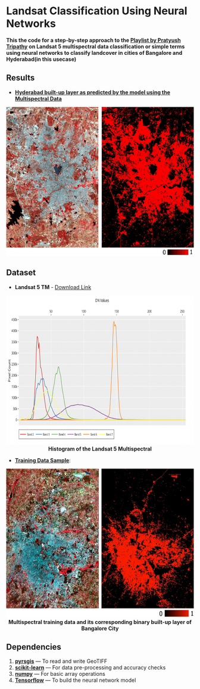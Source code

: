 # Landsat Classification Using Neural Networks

**This the code for a step-by-step approach to the [**Playlist by Pratyush Tripathy**](https://www.youtube.com/playlist?list=PL5VtL7Y4tgIl_wNWdus4_CwWvmdKCH7bz) on Landsat 5 multispectral data classification or simple terms using neural networks to classify landcover in cities of Bangalore and Hyderabad(in this usecase)**

## Results

- <ins>**Hyderabad built-up layer as predicted by the model using the Multispectral Data**</ins>

<p align="center">
<img src="https://github.com/AdiNarendra98/AI-for-Environment/blob/main/1.%20Landsat%20Classification%20Using%20Neural%20Network/images/Hyd%20O:P.gif" width="800" height="400"><br>
</p>


## Dataset
- **Landsat 5 TM** - [Download Link](https://github.com/PratyushTripathy/Land-Cover-Using-Machine-Learning)


<p align="center">
<img src="https://github.com/AdiNarendra98/AI-for-Environment/blob/main/1.%20Landsat%20Classification%20Using%20Neural%20Network/images/ss1.png " width="800" height="400"><br>
<b>Histogram of the Landsat 5 Multispectral</b><br>
</p>

- <ins>**Training Data Sample**</ins>:

<p align="center">
<img src="https://github.com/AdiNarendra98/AI-for-Environment/blob/main/1.%20Landsat%20Classification%20Using%20Neural%20Network/images/Beng%20Train.webp " width="800" height="400"><br>
<b>Multispectral training data and its corresponding binary built-up layer of Bangalore City</b><br>
</p>

## Dependencies
1. [**pyrsgis**](https://pypi.org/project/pyrsgis/) — To read and write GeoTIFF
2. [**scikit-learn**](https://pypi.org/project/scikit-learn/) — For data pre-processing and accuracy checks
3. [**numpy**](https://pypi.org/project/numpy/) — For basic array operations
4. [**Tensorflow**](https://www.tensorflow.org/install/pip) — To build the neural network model





